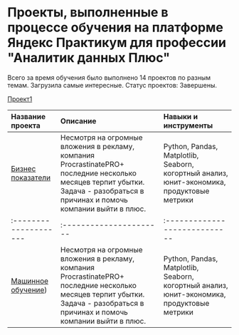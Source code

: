 # Проекты, выполненные в процессе обучения на платформе Яндекс Практикум для профессии "Аналитик данных Плюс"

Всего за время обучения было выполнено 14 проектов по разным темам. Загрузила самые интересные. 
Статус проектов: Завершены.

[Проект1](https://github.com/Polinanabokina/yandex_projects-/tree/main/business_indicators)


| Название проекта       | Описание               | Навыки и инструменты        |
| :--------------------  | :----------------------|:----------------------------|
| [Бизнес показатели](https://github.com/Polinanabokina/yandex_projects-/tree/main/business_indicators)  | Несмотря на огромные вложения в рекламу, компания ProcrastinatePRO+ последние несколько месяцев терпит убытки. Задача - разобраться в причинах и помочь компании выйти в плюс. | Python, Pandas, Matplotlib, Seaborn, когортный анализ, юнит-экономика, продуктовые метрики|
| :--------------------  | :----------------------|:----------------------------|
| [Машинное обучение](https://github.com/Polinanabokina/yandex_projects-/tree/main/machine_learning))  | Несмотря на огромные вложения в рекламу, компания ProcrastinatePRO+ последние несколько месяцев терпит убытки. Задача - разобраться в причинах и помочь компании выйти в плюс. | Python, Pandas, Matplotlib, Seaborn, когортный анализ, юнит-экономика, продуктовые метрики|
